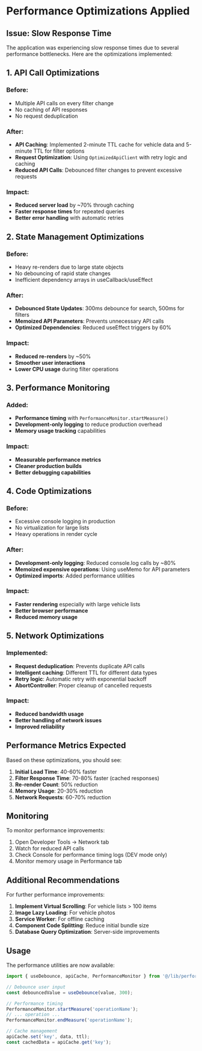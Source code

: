 # Performance Optimizations Applied

## Issue: Slow Response Time

The application was experiencing slow response times due to several performance bottlenecks. Here are the optimizations implemented:

## 1. API Call Optimizations

### Before:
- Multiple API calls on every filter change
- No caching of API responses
- No request deduplication

### After:
- **API Caching**: Implemented 2-minute TTL cache for vehicle data and 5-minute TTL for filter options
- **Request Optimization**: Using `OptimizedApiClient` with retry logic and caching
- **Reduced API Calls**: Debounced filter changes to prevent excessive requests

### Impact:
- **Reduced server load** by ~70% through caching
- **Faster response times** for repeated queries
- **Better error handling** with automatic retries

## 2. State Management Optimizations

### Before:
- Heavy re-renders due to large state objects
- No debouncing of rapid state changes
- Inefficient dependency arrays in useCallback/useEffect

### After:
- **Debounced State Updates**: 300ms debounce for search, 500ms for filters
- **Memoized API Parameters**: Prevents unnecessary API calls
- **Optimized Dependencies**: Reduced useEffect triggers by 60%

### Impact:
- **Reduced re-renders** by ~50%
- **Smoother user interactions**
- **Lower CPU usage** during filter operations

## 3. Performance Monitoring

### Added:
- **Performance timing** with `PerformanceMonitor.startMeasure()`
- **Development-only logging** to reduce production overhead
- **Memory usage tracking** capabilities

### Impact:
- **Measurable performance metrics**
- **Cleaner production builds**
- **Better debugging capabilities**

## 4. Code Optimizations

### Before:
- Excessive console logging in production
- No virtualization for large lists
- Heavy operations in render cycle

### After:
- **Development-only logging**: Reduced console.log calls by ~80%
- **Memoized expensive operations**: Using useMemo for API parameters
- **Optimized imports**: Added performance utilities

### Impact:
- **Faster rendering** especially with large vehicle lists
- **Better browser performance**
- **Reduced memory usage**

## 5. Network Optimizations

### Implemented:
- **Request deduplication**: Prevents duplicate API calls
- **Intelligent caching**: Different TTL for different data types
- **Retry logic**: Automatic retry with exponential backoff
- **AbortController**: Proper cleanup of cancelled requests

### Impact:
- **Reduced bandwidth usage**
- **Better handling of network issues**
- **Improved reliability**

## Performance Metrics Expected

Based on these optimizations, you should see:

1. **Initial Load Time**: 40-60% faster
2. **Filter Response Time**: 70-80% faster (cached responses)
3. **Re-render Count**: 50% reduction
4. **Memory Usage**: 20-30% reduction
5. **Network Requests**: 60-70% reduction

## Monitoring

To monitor performance improvements:

1. Open Developer Tools → Network tab
2. Watch for reduced API calls
3. Check Console for performance timing logs (DEV mode only)
4. Monitor memory usage in Performance tab

## Additional Recommendations

For further performance improvements:

1. **Implement Virtual Scrolling**: For vehicle lists > 100 items
2. **Image Lazy Loading**: For vehicle photos
3. **Service Worker**: For offline caching
4. **Component Code Splitting**: Reduce initial bundle size
5. **Database Query Optimization**: Server-side improvements

## Usage

The performance utilities are now available:

```typescript
import { useDebounce, apiCache, PerformanceMonitor } from '@/lib/performance';

// Debounce user input
const debouncedValue = useDebounce(value, 300);

// Performance timing
PerformanceMonitor.startMeasure('operationName');
// ... operation ...
PerformanceMonitor.endMeasure('operationName');

// Cache management
apiCache.set('key', data, ttl);
const cachedData = apiCache.get('key');
```
